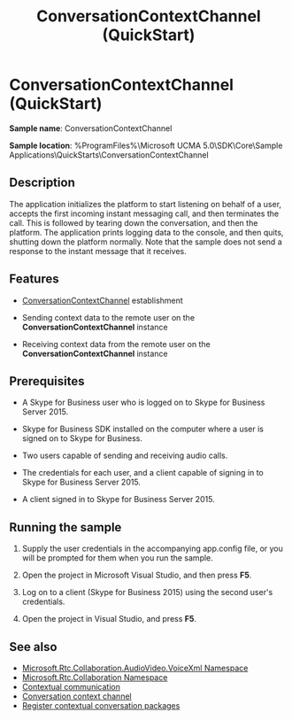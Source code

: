 ﻿---
title: ConversationContextChannel (QuickStart)
TOCTitle: ConversationContextChannel (QuickStart)
ms:assetid: 629b6197-eb45-4810-99fe-66bd44881d21
ms:mtpsurl: https://msdn.microsoft.com/library/Dn454821(v=office.16)
ms:contentKeyID: 65240094
ms.date: 07/27/2015
mtps_version: v=office.16
---

# ConversationContextChannel (QuickStart)

**Sample name**: ConversationContextChannel

**Sample location**: %ProgramFiles%\\Microsoft UCMA 5.0\\SDK\\Core\\Sample Applications\\QuickStarts\\ConversationContextChannel

## Description

The application initializes the platform to start listening on behalf of a user, accepts the first incoming instant messaging call, and then terminates the call. This is followed by tearing down the conversation, and then the platform. The application prints logging data to the console, and then quits, shutting down the platform normally. Note that the sample does not send a response to the instant message that it receives.

## Features

  - [ConversationContextChannel](https://msdn.microsoft.com/library/hh161849\(v=office.16\)) establishment

  - Sending context data to the remote user on the **ConversationContextChannel** instance

  - Receiving context data from the remote user on the **ConversationContextChannel** instance

## Prerequisites

  - A Skype for Business user who is logged on to Skype for Business Server 2015.

  - Skype for Business SDK installed on the computer where a user is signed on to Skype for Business.

  - Two users capable of sending and receiving audio calls.

  - The credentials for each user, and a client capable of signing in to Skype for Business Server 2015.

  - A client signed in to Skype for Business Server 2015.

## Running the sample

1.  Supply the user credentials in the accompanying app.config file, or you will be prompted for them when you run the sample.

2.  Open the project in Microsoft Visual Studio, and then press **F5**.

3.  Log on to a client (Skype for Business 2015) using the second user's credentials.

4.  Open the project in Visual Studio, and press **F5**.


## See also

- [Microsoft.Rtc.Collaboration.AudioVideo.VoiceXml Namespace](https://docs.microsoft.com/dotnet/api/microsoft.rtc.collaboration.audiovideo.voicexml?view=ucma-voice)
- [Microsoft.Rtc.Collaboration Namespace](https://docs.microsoft.com/dotnet/api/microsoft.rtc.collaboration?view=ucma-api-5.0)
- [Contextual communication](contextual-communication.md)
- [Conversation context channel](conversation-context-channel.md)
- [Register contextual conversation packages](https://docs.microsoft.com/lync/desktop/register-contextual-conversation-packages)

